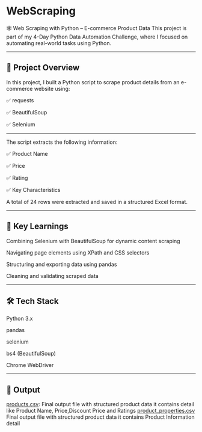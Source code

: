 # WebScraping
🕸️ Web Scraping with Python – E-commerce Product Data
This project is part of my 4-Day Python Data Automation Challenge, where I focused on automating real-world tasks using Python.

---
## 📌 Project Overview
In this project, I built a Python script to scrape product details from an e-commerce website using:

✅ requests

✅ BeautifulSoup

✅ Selenium

---
The script extracts the following information:

✅ Product Name

✅ Price

✅ Rating

✅ Key Characteristics

A total of 24 rows were extracted and saved in a structured Excel format.

---
## 🧠 Key Learnings
Combining Selenium with BeautifulSoup for dynamic content scraping

Navigating page elements using XPath and CSS selectors

Structuring and exporting data using pandas

Cleaning and validating scraped data

---
## 🛠️ Tech Stack
Python 3.x

pandas

selenium

bs4 (BeautifulSoup)

Chrome WebDriver

---
## 📂 Output
[products.csv](products.csv): Final output file with structured product data it contains detail like Product Name, Price,Discount Price and Ratings
[product_properties.csv](product_properties.csv) Final output file with structured product data it contains Product Information detail
